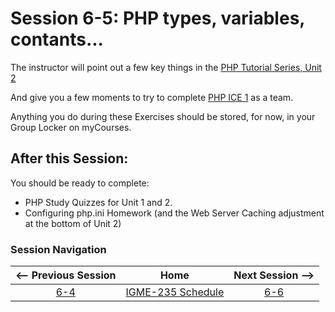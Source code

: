 # Session 6-5: PHP types, variables, contants...

The instructor will point out a few key things in the [PHP Tutorial Series, Unit 2](https://github.com/tonethar/IGME-235-Shared/blob/master/tutorial/php-2.md)

And give you a few moments to try to complete [PHP ICE 1](https://github.com/tonethar/IGME-235-Shared/blob/master/tutorial/php-ex-1.md) as a team.

Anything you do during these Exercises should be stored, for now, in your Group Locker on myCourses.

## After this Session:

You should be ready to complete: 
  - PHP Study Quizzes for Unit 1 and 2.
  - Configuring php.ini Homework (and the Web Server Caching adjustment at the bottom of Unit 2)

### Session Navigation

| <-- Previous Session |               Home                  | Next Session --> |
|:--------------------:|:-----------------------------------:|:----------------:|
|  [6-4](6-4.md)       | [IGME-235 Schedule](../schedule.md) |   [6-6](6-6.md)  |

